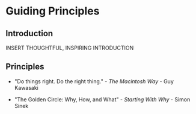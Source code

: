 # Guiding Principles

## Introduction

INSERT THOUGHTFUL, INSPIRING INTRODUCTION

## Principles

- "Do things right. Do the right thing." - _The Macintosh Way_ - Guy Kawasaki

- "The Golden Circle: Why, How, and What" - _Starting With Why_ - Simon Sinek
